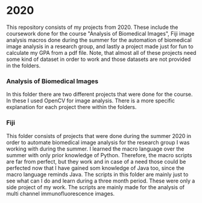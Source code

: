 # 2020

This repository consists of my projects from 2020. These include the coursework done for the course "Analysis of Biomedical Images", 
Fiji image analysis macros done during the summer for the automation of biomedical image analysis in a research group, and lastly
a project made just for fun to calculate my GPA from a pdf file.
Note, that almost all of these projects need some kind of dataset in order to work and those datasets are not provided in the folders.

### Analysis of Biomedical Images

In this folder there are two different projects that were done for the course. In these I used OpenCV for image analysis. There is a more
specific explanation for each project there within the folders. 

### Fiji

This folder consists of projects that were done during the summer 2020 in order to automate biomedical image analysis for the research
group I was working with during the summer. I learned the macro language over the summer with only prior knowledge of Python.
Therefore, the macro scripts are far from perfect, but they work and in case of a need those could be perfected now that I have
gained som knowledge of Java too, since the macro language reminds Java. 
The scripts in this folder are mainly just to see what can I do and learn during a three month period. These were only a side project
of my work. The scripts are mainly made for the analysis of multi channel immunofluorescence images.

